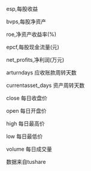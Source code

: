 esp,每股收益

bvps,每股净资产

roe,净资产收益率(%)

epcf,每股现金流量(元)

net_profits,净利润(万元)



arturndays 应收账款周转天数

currentasset_days 资产周转天数



close 每日收盘价

open 每日开盘价

high 每日最高价

low 每日最低价

volume 每日成交量



数据来自tushare